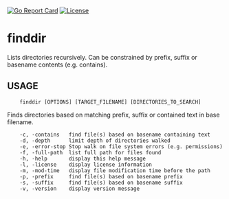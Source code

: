 [![Go Report Card](http://goreportcard.com/badge/rsdoiel/fsutils)](http://goreportcard.com/report/rsdoiel/fsutils)
[![License](https://img.shields.io/badge/License-BSD%202--Clause-blue.svg)](https://opensource.org/licenses/BSD-2-Clause)


# finddir

Lists directories recursively. Can be constrained by prefix, suffix or
basename contents (e.g. contains).

## USAGE

```
    finddir [OPTIONS] [TARGET_FILENAME] [DIRECTORIES_TO_SEARCH]
```

Finds directories based on matching prefix, suffix or contained text in base filename.

```
    -c, -contains	find file(s) based on basename containing text
    -d, -depth	    limit depth of directories walked
    -e, -error-stop	Stop walk on file system errors (e.g. permissions)
    -f, -full-path	list full path for files found
    -h, -help	    display this help message
    -l, -license	display license information
    -m, -mod-time	display file modification time before the path
    -p, -prefix	    find file(s) based on basename prefix
    -s, -suffix	    find file(s) based on basename suffix
    -v, -version	display version message
```

